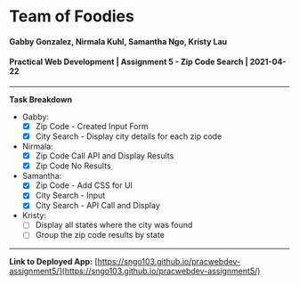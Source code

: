 # Team of Foodies
#### Gabby Gonzalez, Nirmala Kuhl, Samantha Ngo, Kristy Lau
#### Practical Web Development | Assignment 5 - Zip Code Search | 2021-04-22
-----
**Task Breakdown**
- Gabby: 
  - [x] Zip Code - Created Input Form
  - [x] City Search - Display city details for each zip code
- Nirmala: 
  - [x] Zip Code Call API and Display Results
  - [x] Zip Code No Results
- Samantha: 
  - [x] Zip Code - Add CSS for UI
  - [x] City Search - Input
  - [x] City Search - API Call and Display
- Kristy: 
  - [ ] Display all states where the city was found
  - [ ] Group the zip code results by state
----
**Link to Deployed App:** [https://sngo103.github.io/pracwebdev-assignment5/](https://sngo103.github.io/pracwebdev-assignment5/)
